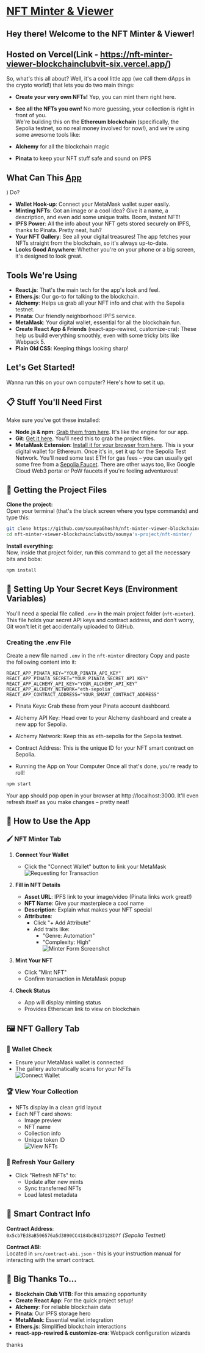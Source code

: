 # [NFT Minter & Viewer](https://nft-minter-viewer-blockchainclubvit-six.vercel.app/)

## Hey there! Welcome to the NFT Minter & Viewer!  
## Hosted on Vercel(Link - https://nft-minter-viewer-blockchainclubvit-six.vercel.app/)

So, what's this all about? Well, it's a cool little app (we call them dApps in the crypto world!) that lets you do two main things:
- **Create your very own NFTs!** Yep, you can mint them right here.  
- **See all the NFTs you own!** No more guessing, your collection is right in front of you.  
We're building this on the **Ethereum blockchain** (specifically, the Sepolia testnet, so no real money involved for now!), and we're using some awesome tools like:  

- **Alchemy** for all the blockchain magic  
- **Pinata** to keep your NFT stuff safe and sound on IPFS  

## What Can This [App](https://nft-minter-viewer-blockchainclubvit-six.vercel.app/)
) Do?

- **Wallet Hook-up**: Connect your MetaMask wallet super easily.  
- **Minting NFTs**: Got an image or a cool idea? Give it a name, a description, and even add some unique traits. Boom, instant NFT!  
- **IPFS Power**: All the info about your NFT gets stored securely on IPFS, thanks to Pinata. Pretty neat, huh?  
- **Your NFT Gallery**: See all your digital treasures! The app fetches your NFTs straight from the blockchain, so it's always up-to-date.  
- **Looks Good Anywhere**: Whether you're on your phone or a big screen, it's designed to look great.  

## Tools We're Using

- **React.js**: That's the main tech for the app's look and feel.  
- **Ethers.js**: Our go-to for talking to the blockchain.  
- **Alchemy**: Helps us grab all your NFT info and chat with the Sepolia testnet.  
- **Pinata**: Our friendly neighborhood IPFS service.  
- **MetaMask**: Your digital wallet, essential for all the blockchain fun.  
- **Create React App & Friends** (react-app-rewired, customize-cra): These help us build everything smoothly, even with some tricky bits like Webpack 5.  
- **Plain Old CSS**: Keeping things looking sharp!  

## Let's Get Started!

Wanna run this on your own computer? Here's how to set it up.

## 📋 Stuff You'll Need First

Make sure you've got these installed:

- **Node.js & npm**: [Grab them from here](https://nodejs.org/). It's like the engine for our app.  
- **Git**: [Get it here](https://git-scm.com/). You'll need this to grab the project files.  
- **MetaMask Extension**: [Install it for your browser from here](https://metamask.io/). This is your digital wallet for Ethereum. Once it's in, set it up for the Sepolia Test Network. You'll need some test ETH for gas fees – you can usually get some free from a [Sepolia Faucet](https://sepoliafaucet.com/). There are other ways too, like Google Cloud Web3 portal or PoW faucets if you're feeling adventurous!

## 📂 Getting the Project Files

**Clone the project:**  
Open your terminal (that's the black screen where you type commands) and type this:

```bash
git clone https://github.com/soumyaGhoshh/nft-minter-viewer-blockchainclubvitb.git
cd nft-minter-viewer-blockchainclubvitb/soumya's-project/nft-minter/
```

**Install everything:**  
Now, inside that project folder, run this command to get all the necessary bits and bobs:
```bash
npm install
```
## 🔑 Setting Up Your Secret Keys (Environment Variables)

You'll need a special file called `.env` in the main project folder (`nft-minter`). This file holds your secret API keys and contract address, and don't worry, Git won't let it get accidentally uploaded to GitHub.

### Creating the .env File
 Create a new file named `.env` in the `nft-minter` directory
 Copy and paste the following content into it:
```env
REACT_APP_PINATA_KEY="YOUR_PINATA_API_KEY"
REACT_APP_PINATA_SECRET="YOUR_PINATA_SECRET_API_KEY"
REACT_APP_ALCHEMY_API_KEY="YOUR_ALCHEMY_API_KEY"
REACT_APP_ALCHEMY_NETWORK="eth-sepolia"
REACT_APP_CONTRACT_ADDRESS="YOUR_SMART_CONTRACT_ADDRESS"
```

- Pinata Keys: Grab these from your Pinata account dashboard.

- Alchemy API Key: Head over to your Alchemy dashboard and create a new app for Sepolia.

- Alchemy Network: Keep this as eth-sepolia for the Sepolia testnet.

- Contract Address: This is the unique ID for your NFT smart contract on Sepolia.

- Running the App on Your Computer
Once all that's done, you're ready to roll!
```bash
npm start
```

Your app should pop open in your browser at http://localhost:3000. It'll even refresh itself as you make changes – pretty neat!

## 📱 How to Use the App

### 🖌️ NFT Minter Tab

1. **Connect Your Wallet**  
   - Click the "Connect Wallet" button to link your MetaMask  
   ![Requesting for Transaction](images/TransactionRequest.png "MetaMask transaction Request")

2. **Fill in NFT Details**  
   - **Asset URL**: IPFS link to your image/video (Pinata links work great!)  
   - **NFT Name**: Give your masterpiece a cool name  
   - **Description**: Explain what makes your NFT special  
   - **Attributes**:  
     - Click "+ Add Attribute"  
     - Add traits like:  
       - "Genre: Automation"  
       - "Complexity: High"  
     ![Minter Form Screenshot](images/NFTminter.png "NFT Minter form with details and attributes")

3. **Mint Your NFT**  
   - Click "Mint NFT"  
   - Confirm transaction in MetaMask popup  

4. **Check Status**  
   - App will display minting status  
   - Provides Etherscan link to view on blockchain  

## 🖼️ NFT Gallery Tab

### 🔌 Wallet Check
- Ensure your MetaMask wallet is connected  
- The gallery automatically scans for your NFTs  
![Connect Wallet](images/ConnnectWallet.png "NFT Gallery before wallet connection")

### 🏆 View Your Collection
- NFTs display in a clean grid layout  
- Each NFT card shows:  
  - Image preview  
  - NFT name  
  - Collection info  
  - Unique token ID  
![View NFTs](images/NFTviewer.png "Your collection of NFTs")


### 🔄 Refresh Your Gallery
- Click "Refresh NFTs" to:  
  - Update after new mints  
  - Sync transferred NFTs  
  - Load latest metadata

## 📜 Smart Contract Info

**Contract Address**:  
`0x5cb7Ed8aB506576a5d3890CC4184bdB437128D7f` *(Sepolia Testnet)*  

**Contract ABI**:  
Located in `src/contract-abi.json` - this is your instruction manual for interacting with the smart contract.

## 🙏 Big Thanks To...

- **Blockchain Club VITB**: For this amazing opportunity
- **Create React App**: For the quick project setup!  
- **Alchemy**: For reliable blockchain data  
- **Pinata**: Our IPFS storage hero  
- **MetaMask**: Essential wallet integration  
- **Ethers.js**: Simplified blockchain interactions  
- **react-app-rewired & customize-cra**: Webpack configuration wizards  

thanks